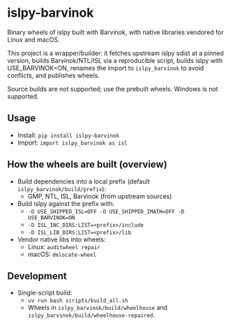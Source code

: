 # islpy-barvinok

Binary wheels of islpy built with Barvinok, with native libraries vendored for Linux and macOS.

This project is a wrapper/builder: it fetches upstream islpy sdist at a pinned version,
builds Barvinok/NTL/ISL via a reproducible script, builds islpy with USE_BARVINOK=ON,
renames the import to `islpy_barvinok` to avoid conflicts, and publishes wheels.

Source builds are not supported; use the prebuilt wheels. Windows is not supported.

## Usage

- Install: `pip install islpy-barvinok`
- Import: `import islpy_barvinok as isl`

## How the wheels are built (overview)

- Build dependencies into a local prefix (default `islpy_barvinok/build/prefix`):
  - GMP, NTL, ISL, Barvinok (from upstream sources)
- Build islpy against the prefix with:
  - `-D USE_SHIPPED_ISL=OFF -D USE_SHIPPED_IMATH=OFF -D USE_BARVINOK=ON`
  - `-D ISL_INC_DIRS:LIST=<prefix>/include`
  - `-D ISL_LIB_DIRS:LIST=<prefix>/lib`
- Vendor native libs into wheels:
  - Linux: `auditwheel repair`
  - macOS: `delocate-wheel`

## Development

- Single-script build:
  - `uv run bash scripts/build_all.sh`
  - Wheels in `islpy_barvinok/build/wheelhouse` and `islpy_barvinok/build/wheelhouse-repaired`.
